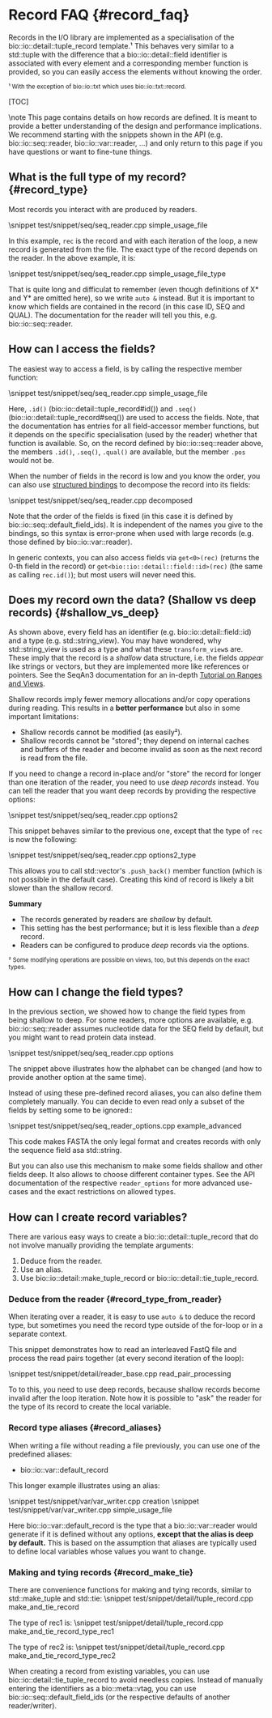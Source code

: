 # Record FAQ {#record_faq}

Records in the I/O library are implemented as a specialisation of the bio::io::detail::tuple_record template.¹
This behaves very similar to a std::tuple with the difference that a bio::io::detail::field identifier is associated with every
element and a corresponding member function is provided, so you can easily access the elements without knowing the order.

<small>¹ With the exception of bio::io::txt which uses bio::io::txt::record.</small>

[TOC]

\note This page contains details on how records are defined. It is meant to provide a better understanding of the design and performance implications. We recommend starting with the snippets shown in the API (e.g. bio::io::seq::reader, bio::io::var::reader, …) and only return to this page if you have questions or want to fine-tune things.

## What is the full type of my record? {#record_type}

Most records you interact with are produced by readers.

\snippet test/snippet/seq/seq_reader.cpp simple_usage_file

In this example, `rec` is the record and with each iteration of the loop, a new record is generated from the file. The exact type of the record depends on the reader. In the above example, it is:

\snippet test/snippet/seq/seq_reader.cpp simple_usage_file_type

That is quite long and difficulat to remember (even though definitions of X* and Y* are omitted here),
so we write `auto &` instead.
But it is important to know which fields are contained in the record (in this case ID, SEQ and QUAL).
The documentation for the reader will tell you this, e.g. bio::io::seq::reader.

## How can I access the fields?

The easiest way to access a field, is by calling the respective member function:

\snippet test/snippet/seq/seq_reader.cpp simple_usage_file

Here, `.id()` (bio::io::detail::tuple_record#id()) and `.seq()` (bio::io::detail::tuple_record#seq()) are used to access the fields. Note, that the
documentation has entries for all field-accessor member functions, but it depends on the specific specialisation
(used by the reader) whether that function is available.
So, on the record defined by bio::io::seq::reader above, the members `.id()`, `.seq()`, `.qual()` are available, but
the member `.pos` would not be.

When the number of fields in the record is low and you know the order, you can also use
[structured bindings](https://en.cppreference.com/w/cpp/language/structured_binding)
to decompose the record into its fields:

\snippet test/snippet/seq/seq_reader.cpp decomposed

Note that the order of the fields is fixed (in this case it is defined by bio::io::seq::default_field_ids).
It is independent of the names you give to the bindings, so this syntax is error-prone when used with large records
(e.g. those defined by bio::io::var::reader).

In generic contexts, you can also access fields via `get<0>(rec)` (returns the 0-th field in the record) or
`get<bio::io::detail::field::id>(rec)` (the same as calling `rec.id()`); but most users will never need this.


## Does my record own the data? (Shallow vs deep records) {#shallow_vs_deep}

As shown above, every field has an identifier (e.g. bio::io::detail::field::id) and a type (e.g. std::string_view).
You may have wondered, why std::string_view is used as a type and what these `transform_view`s are.
These imply that the record is a *shallow* data structure, i.e. the fields *appear* like strings or vectors, but they
are implemented more like references or pointers.
See the SeqAn3 documentation for an in-depth [Tutorial on Ranges and Views](http://docs.seqan.de/seqan/3-master-user/tutorial_ranges.html).

Shallow records imply fewer memory allocations and/or copy operations during reading. This results in a **better
performance** but also in some important limitations:

* Shallow records cannot be modified (as easily²).
* Shallow records cannot be "stored"; they depend on internal caches and buffers of the reader and become invalid
as soon as the next record is read from the file.


If you need to change a record in-place and/or "store" the record for longer than one iteration of the reader, you need to use *deep records* instead.
You can tell the reader that you want deep records by providing the respective options:

\snippet test/snippet/seq/seq_reader.cpp options2

This snippet behaves similar to the previous one, except that the type of `rec` is now the following:

\snippet test/snippet/seq/seq_reader.cpp options2_type

This allows you to call std::vector's `.push_back()` member function (which is not possible in the default case).
Creating this kind of record is likely a bit slower than the shallow record.

**Summary**

* The records generated by readers are *shallow* by default.
* This setting has the best performance; but it is less flexible than a *deep* record.
* Readers can be configured to produce *deep* records via the options.

<small>² Some modifying operations are possible on views, too, but this depends on the exact types.</small>

## How can I change the field types?

In the previous section, we showed how to change the field types from being shallow to deep.
For some readers, more options are available, e.g. bio::io::seq::reader assumes nucleotide data for the SEQ field by default, but you might want to read protein data instead.

\snippet test/snippet/seq/seq_reader.cpp options

The snippet above illustrates how the alphabet can be changed (and how to provide another option at the same time).

Instead of using these pre-defined record aliases, you can also define them completely manually. You can decide to even read only a subset of the fields by setting some to be ignored::

\snippet test/snippet/seq/seq_reader_options.cpp example_advanced

This code makes FASTA the only legal format and creates records with only the sequence field asa std::string.

But you can also use this mechanism to make some fields shallow and other fields deep. It also allows
to choose different container types.
See the API documentation of the respective `reader_options` for more advanced use-cases and the
exact restrictions on allowed types.

## How can I create record variables?

There are various easy ways to create a bio::io::detail::tuple_record that do not involve manually providing the template arguments:

1. Deduce from the reader.
2. Use an alias.
3. Use bio::io::detail::make_tuple_record or bio::io::detail::tie_tuple_record.

### Deduce from the reader {#record_type_from_reader}

When iterating over a reader, it is easy to use `auto &` to deduce the record type, but sometimes you need
the record type outside of the for-loop or in a separate context.

This snippet demonstrates how to read an interleaved FastQ file and process the read pairs together (at every second iteration of the loop):

\snippet test/snippet/detail/reader_base.cpp read_pair_processing

To to this, you need to use deep records, because shallow records become invalid after the loop iteration.
Note how it is possible to "ask" the reader for the type of its record to create the local variable.

### Record type aliases {#record_aliases}

When writing a file without reading a file previously, you can use one of the predefined aliases:

* bio::io::var::default_record

This longer example illustrates using an alias:

\snippet test/snippet/var/var_writer.cpp creation
\snippet test/snippet/var/var_writer.cpp simple_usage_file

Here bio::io::var::default_record is the type that a bio::io::var::reader would generate if it is defined without any options, **except that the alias is deep by default.**
This is based on the assumption that aliases are typically used to define local variables whose values you want to change.

### Making and tying records {#record_make_tie}

There are convenience functions for making and tying records, similar to std::make_tuple and std::tie:
\snippet test/snippet/detail/tuple_record.cpp make_and_tie_record

The type of rec1 is:
\snippet test/snippet/detail/tuple_record.cpp make_and_tie_record_type_rec1

The type of rec2 is:
\snippet test/snippet/detail/tuple_record.cpp make_and_tie_record_type_rec2

When creating a record from existing variables, you can use bio::io::detail::tie_tuple_record to avoid needless copies.
Instead of manually entering the identifiers as a bio::meta::vtag, you can use bio::io::seq::default_field_ids (or the respective defaults of another reader/writer).
